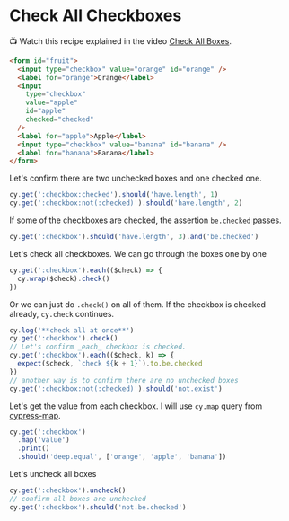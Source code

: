 # Check All Checkboxes

📺 Watch this recipe explained in the video [Check All Boxes](https://youtu.be/s7qFSFa4eT8).

<!-- fiddle Check all checkboxes -->

```html
<form id="fruit">
  <input type="checkbox" value="orange" id="orange" />
  <label for="orange">Orange</label>
  <input
    type="checkbox"
    value="apple"
    id="apple"
    checked="checked"
  />
  <label for="apple">Apple</label>
  <input type="checkbox" value="banana" id="banana" />
  <label for="banana">Banana</label>
</form>
```

Let's confirm there are two unchecked boxes and one checked one.

```js
cy.get(':checkbox:checked').should('have.length', 1)
cy.get(':checkbox:not(:checked)').should('have.length', 2)
```

If some of the checkboxes are checked, the assertion `be.checked` passes.

```js
cy.get(':checkbox').should('have.length', 3).and('be.checked')
```

Let's check all checkboxes. We can go through the boxes one by one

```js
cy.get(':checkbox').each(($check) => {
  cy.wrap($check).check()
})
```

Or we can just do `.check()` on all of them. If the checkbox is checked already, `cy.check` continues.

```js
cy.log('**check all at once**')
cy.get(':checkbox').check()
// Let's confirm _each_ checkbox is checked.
cy.get(':checkbox').each(($check, k) => {
  expect($check, `check ${k + 1}`).to.be.checked
})
// another way is to confirm there are no unchecked boxes
cy.get(':checkbox:not(:checked)').should('not.exist')
```

Let's get the value from each checkbox. I will use `cy.map` query from [cypress-map](https://github.com/bahmutov/cypress-map).

```js
cy.get(':checkbox')
  .map('value')
  .print()
  .should('deep.equal', ['orange', 'apple', 'banana'])
```

Let's uncheck all boxes

```js
cy.get(':checkbox').uncheck()
// confirm all boxes are unchecked
cy.get(':checkbox').should('not.be.checked')
```

<!-- fiddle-end -->

